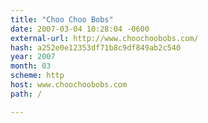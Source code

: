 ```yaml
---
title: "Choo Choo Bobs"
date: 2007-03-04 10:28:04 -0600
external-url: http://www.choochoobobs.com/
hash: a252e0e12353df71b8c9df849ab2c540
year: 2007
month: 03
scheme: http
host: www.choochoobobs.com
path: /

---
```



